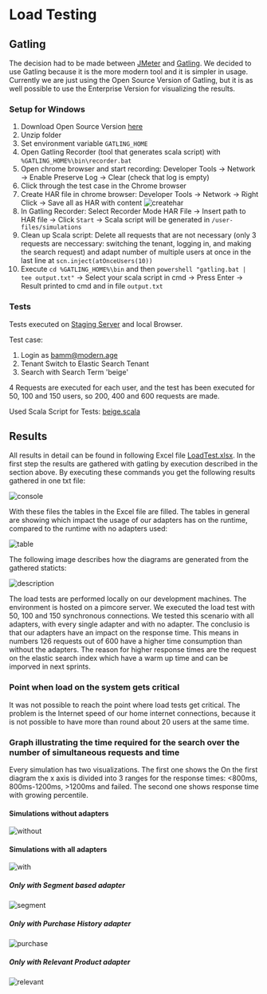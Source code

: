 # Load Testing 

## Gatling

The decision had to be made between [JMeter](https://jmeter.apache.org/) and [Gatling](https://gatling.io/). We decided to use Gatling because it is the more modern tool and it is simpler in usage. Currently we are just using the Open Source Version of Gatling, but it is as well possible to use the Enterprise Version for visualizing the results.

### Setup for Windows

1. Download Open Source Version [here](https://gatling.io/open-source)
2. Unzip folder
3. Set environment variable `GATLING_HOME`
4. Open Gatling Recorder (tool that generates scala script) with `%GATLING_HOME%\bin\recorder.bat`
5. Open chrome browser and start recording: Developer Tools -> Network -> Enable Preserve Log -> Clear (check that log is empty)
6. Click through the test case in the Chrome browser
7. Create HAR file in chrome browser: Developer Tools -> Network -> Right Click -> Save all as HAR with content
![createhar](./img/loadTest/CreateHar.png)
8. In Gatling Recorder: Select Recorder Mode HAR File -> Insert path to HAR file -> Click `Start` -> Scala script will be generated in `/user-files/simulations`
9. Clean up Scala script: Delete all requests that are not necessary (only 3 requests are neccessary: switching the tenant, logging in, and making the search request) and adapt number of multiple users at once in the last line at `scn.inject(atOnceUsers(10))`
10. Execute `cd %GATLING_HOME%\bin` and then `powershell "gatling.bat | tee output.txt"` -> Select your scala script in cmd -> Press Enter -> Result printed to cmd and in file `output.txt`

### Tests

Tests executed on [Staging Server](https://studienprojekt2020.elements.live/) and local Browser.

Test case: 
1. Login as bamm@modern.age
2. Tenant Switch to Elastic Search Tenant
3. Search with Search Term 'beige'
   
4 Requests are executed for each user, and the test has been executed for 50, 100 and 150 users, so 200, 400 and 600 requests are made.

Used Scala Script for Tests: [beige.scala](./assets/loadTest/beige.scala)

## Results
All results in detail can be found in following Excel file [LoadTest.xlsx](./assets/loadTest/LoadTest.xlsx). In the first step the results are gathered with gatling by execution described in the section above. By executing these commands you get the following results gathered in one txt file:

![console](./img/loadTest/Console.png)

With these files the tables in the Excel file are filled. The tables in general are showing which impact the usage of our adapters has on the runtime, compared to the runtime with no adapters used:

![table](./img/loadTest/Table.png)

The following image describes how the diagrams are generated from the gathered staticts:

![description](./img/loadTest/Description.png)

The load tests are performed locally on our development machines. The environment is hosted on a pimcore server. We executed the load test with 50, 100 and 150 synchronous connections. We tested this scenario with all adapters, with every single adapter and with no adapter. The conclusio is that our adapters have an impact on the response time. This means in numbers 126 requests out of 600 have a higher time consumption than without the adapters. The reason for higher response times are the request on the elastic search index which have a warm up time and can be imporved in next sprints.

### Point when load on the system gets critical

It was not possible to reach the point where load tests get critical. The problem is the Internet speed of our home internet connections, because it is not possible to have more than round about 20 users at the same time.

### Graph illustrating the time required for the search over the number of simultaneous requests and time

Every simulation has two visualizations. The first one shows the On the first diagram the x axis is divided into 3 ranges for the response times: <800ms, 800ms-1200ms, >1200ms and failed. The second one shows response time with growing percentile.

#### Simulations without adapters
![without](./img/loadTest/Without.png)

#### Simulations with all adapters
![with](./img/loadTest/With.png)

##### Only with Segment based adapter
![segment](./img/loadTest/Segment.png)

##### Only with Purchase History adapter
![purchase](./img/loadTest/Purchase.png)

##### Only with Relevant Product adapter
![relevant](./img/loadTest/Relevant.png)
